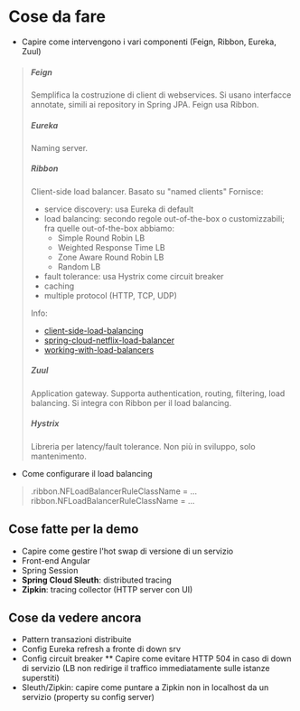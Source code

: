 # Cose da fare
* Capire come intervengono i vari componenti (Feign, Ribbon, Eureka, Zuul)

> ##### Feign
> Semplifica la costruzione di client di webservices.
> Si usano interfacce annotate, simili ai repository in Spring JPA.
> Feign usa Ribbon.
> 
> ##### Eureka
> Naming server.
> 
> ##### Ribbon
> Client-side load balancer.
> Basato su "named clients"
> Fornisce:
> * service discovery: usa Eureka di default
> * load balancing: secondo regole out-of-the-box o customizzabili; fra quelle out-of-the-box abbiamo:
>   * Simple Round Robin LB
>   * Weighted Response Time LB
>   * Zone Aware Round Robin LB
>   * Random LB
> * fault tolerance: usa Hystrix come circuit breaker
> * caching
> * multiple protocol (HTTP, TCP, UDP)
> 
> Info:
> * [client-side-load-balancing](https://spring.io/guides/gs/client-side-load-balancing/)
> * [spring-cloud-netflix-load-balancer](http://salerno-rafael.blogspot.com/2016/09/spring-cloud-netflix-load-balancer-with.html)
> * [working-with-load-balancers](https://github.com/Netflix/ribbon/wiki/Working-with-load-balancers#components-of-load-balancer)
> 
> ##### Zuul
> Application gateway.
> Supporta authentication, routing, filtering, load balancing.
> Si integra con Ribbon per il load balancing.
> 
> ##### Hystrix
> Libreria per latency/fault tolerance.
> Non più in sviluppo, solo mantenimento.

* Come configurare il load balancing

> <client-name>.ribbon.NFLoadBalancerRuleClassName = ...
> ribbon.NFLoadBalancerRuleClassName = ...

Cose fatte per la demo
----------------------
* Capire come gestire l'hot swap di versione di un servizio
* Front-end Angular
* Spring Session
* **Spring Cloud Sleuth**: distributed tracing
* **Zipkin**: tracing collector (HTTP server con UI)

Cose da vedere ancora
---------------------
* Pattern transazioni distribuite
* Config Eureka refresh a fronte di down srv
* Config circuit breaker
** Capire come evitare HTTP 504 in caso di down di servizio (LB non redirige il traffico immediatamente sulle istanze superstiti)
* Sleuth/Zipkin: capire come puntare a Zipkin non in localhost da un servizio (property su config server)
